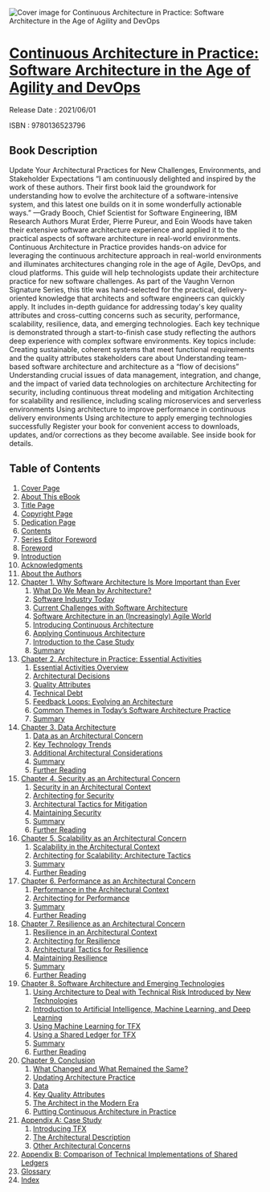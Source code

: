 ![Cover image for Continuous Architecture in Practice: Software Architecture in the Age of Agility and DevOps](https://imgdetail.ebookreading.net/cover/cover/202109/EB9780136523796.jpg)

[Continuous Architecture in Practice: Software Architecture in the Age of Agility and DevOps](https://ebookreading.net/view/book/Continuous+Architecture+in+Practice%3A+Software+Architecture+in+the+Age+of+Agility+and+DevOps-EB9780136523796_1.html "Continuous Architecture in Practice: Software Architecture in the Age of Agility and DevOps")
====================================================================================================================

Release Date : 2021/06/01

ISBN : 9780136523796

Book Description
-----------------

Update Your Architectural Practices for New Challenges, Environments, and Stakeholder Expectations
“I am continuously delighted and inspired by the work of these authors. Their first book laid the groundwork for understanding how to evolve the architecture of a software-intensive system, and this latest one builds on it in some wonderfully actionable ways.”
—Grady Booch, Chief Scientist for Software Engineering, IBM Research
Authors Murat Erder, Pierre Pureur, and Eoin Woods have taken their extensive software architecture experience and applied it to the practical aspects of software architecture in real-world environments. Continuous Architecture in Practice provides hands-on advice for leveraging the continuous architecture approach in real-world environments and illuminates architectures changing role in the age of Agile, DevOps, and cloud platforms. This guide will help technologists update their architecture practice for new software challenges.
As part of the Vaughn Vernon Signature Series, this title was hand-selected for the practical, delivery-oriented knowledge that architects and software engineers can quickly apply. It includes in-depth guidance for addressing today's key quality attributes and cross-cutting concerns such as security, performance, scalability, resilience, data, and emerging technologies. Each key technique is demonstrated through a start-to-finish case study reflecting the authors deep experience with complex software environments. Key topics include:
Creating sustainable, coherent systems that meet functional requirements and the quality attributes stakeholders care about
Understanding team-based software architecture and architecture as a “flow of decisions”
Understanding crucial issues of data management, integration, and change, and the impact of varied data technologies on architecture
Architecting for security, including continuous threat modeling and mitigation
Architecting for scalability and resilience, including scaling microservices and serverless environments
Using architecture to improve performance in continuous delivery environments
Using architecture to apply emerging technologies successfully
Register your book for convenient access to downloads, updates, and/or corrections as they become available. See inside book for details.


Table of Contents
-----------------

1. [Cover Page](https://ebookreading.net/view/book/Continuous+Architecture+in+Practice%3A+Software+Architecture+in+the+Age+of+Agility+and+DevOps-EB9780136523796_1.html)
1. [About This eBook](https://ebookreading.net/view/book/Continuous+Architecture+in+Practice%3A+Software+Architecture+in+the+Age+of+Agility+and+DevOps-EB9780136523796_2.html)
1. [Title Page](https://ebookreading.net/view/book/Continuous+Architecture+in+Practice%3A+Software+Architecture+in+the+Age+of+Agility+and+DevOps-EB9780136523796_6.html)
1. [Copyright Page](https://ebookreading.net/view/book/Continuous+Architecture+in+Practice%3A+Software+Architecture+in+the+Age+of+Agility+and+DevOps-EB9780136523796_7.html)
1. [Dedication Page](https://ebookreading.net/view/book/Continuous+Architecture+in+Practice%3A+Software+Architecture+in+the+Age+of+Agility+and+DevOps-EB9780136523796_8.html)
1. [Contents](https://ebookreading.net/view/book/Continuous+Architecture+in+Practice%3A+Software+Architecture+in+the+Age+of+Agility+and+DevOps-EB9780136523796_9.html)
1. [Series Editor Foreword](https://ebookreading.net/view/book/Continuous+Architecture+in+Practice%3A+Software+Architecture+in+the+Age+of+Agility+and+DevOps-EB9780136523796_10.html)
1. [Foreword](https://ebookreading.net/view/book/Continuous+Architecture+in+Practice%3A+Software+Architecture+in+the+Age+of+Agility+and+DevOps-EB9780136523796_11.html)
1. [Introduction](https://ebookreading.net/view/book/Continuous+Architecture+in+Practice%3A+Software+Architecture+in+the+Age+of+Agility+and+DevOps-EB9780136523796_12.html)
1. [Acknowledgments](https://ebookreading.net/view/book/Continuous+Architecture+in+Practice%3A+Software+Architecture+in+the+Age+of+Agility+and+DevOps-EB9780136523796_13.html)
1. [About the Authors](https://ebookreading.net/view/book/Continuous+Architecture+in+Practice%3A+Software+Architecture+in+the+Age+of+Agility+and+DevOps-EB9780136523796_14.html)
1. [Chapter 1. Why Software Architecture Is More Important than Ever](https://ebookreading.net/view/book/Continuous+Architecture+in+Practice%3A+Software+Architecture+in+the+Age+of+Agility+and+DevOps-EB9780136523796_15.html)
    1. [What Do We Mean by Architecture?](https://ebookreading.net/view/book/Continuous+Architecture+in+Practice%3A+Software+Architecture+in+the+Age+of+Agility+and+DevOps-EB9780136523796_15.html#lev_1)
    1. [Software Industry Today](https://ebookreading.net/view/book/Continuous+Architecture+in+Practice%3A+Software+Architecture+in+the+Age+of+Agility+and+DevOps-EB9780136523796_15.html#lev_2)
    1. [Current Challenges with Software Architecture](https://ebookreading.net/view/book/Continuous+Architecture+in+Practice%3A+Software+Architecture+in+the+Age+of+Agility+and+DevOps-EB9780136523796_15.html#lev_3)
    1. [Software Architecture in an (Increasingly) Agile World](https://ebookreading.net/view/book/Continuous+Architecture+in+Practice%3A+Software+Architecture+in+the+Age+of+Agility+and+DevOps-EB9780136523796_15.html#lev_8)
    1. [Introducing Continuous Architecture](https://ebookreading.net/view/book/Continuous+Architecture+in+Practice%3A+Software+Architecture+in+the+Age+of+Agility+and+DevOps-EB9780136523796_15.html#lev_12)
    1. [Applying Continuous Architecture](https://ebookreading.net/view/book/Continuous+Architecture+in+Practice%3A+Software+Architecture+in+the+Age+of+Agility+and+DevOps-EB9780136523796_15.html#lev_15)
    1. [Introduction to the Case Study](https://ebookreading.net/view/book/Continuous+Architecture+in+Practice%3A+Software+Architecture+in+the+Age+of+Agility+and+DevOps-EB9780136523796_15.html#lev_16)
    1. [Summary](https://ebookreading.net/view/book/Continuous+Architecture+in+Practice%3A+Software+Architecture+in+the+Age+of+Agility+and+DevOps-EB9780136523796_15.html#lev_18)
1. [Chapter 2. Architecture in Practice: Essential Activities](https://ebookreading.net/view/book/Continuous+Architecture+in+Practice%3A+Software+Architecture+in+the+Age+of+Agility+and+DevOps-EB9780136523796_16.html)
    1. [Essential Activities Overview](https://ebookreading.net/view/book/Continuous+Architecture+in+Practice%3A+Software+Architecture+in+the+Age+of+Agility+and+DevOps-EB9780136523796_16.html#lev_19)
    1. [Architectural Decisions](https://ebookreading.net/view/book/Continuous+Architecture+in+Practice%3A+Software+Architecture+in+the+Age+of+Agility+and+DevOps-EB9780136523796_16.html#lev_20)
    1. [Quality Attributes](https://ebookreading.net/view/book/Continuous+Architecture+in+Practice%3A+Software+Architecture+in+the+Age+of+Agility+and+DevOps-EB9780136523796_16.html#lev_23)
    1. [Technical Debt](https://ebookreading.net/view/book/Continuous+Architecture+in+Practice%3A+Software+Architecture+in+the+Age+of+Agility+and+DevOps-EB9780136523796_16.html#lev_27)
    1. [Feedback Loops: Evolving an Architecture](https://ebookreading.net/view/book/Continuous+Architecture+in+Practice%3A+Software+Architecture+in+the+Age+of+Agility+and+DevOps-EB9780136523796_16.html#lev_30)
    1. [Common Themes in Today’s Software Architecture Practice](https://ebookreading.net/view/book/Continuous+Architecture+in+Practice%3A+Software+Architecture+in+the+Age+of+Agility+and+DevOps-EB9780136523796_16.html#lev_33)
    1. [Summary](https://ebookreading.net/view/book/Continuous+Architecture+in+Practice%3A+Software+Architecture+in+the+Age+of+Agility+and+DevOps-EB9780136523796_16.html#lev_39)
1. [Chapter 3. Data Architecture](https://ebookreading.net/view/book/Continuous+Architecture+in+Practice%3A+Software+Architecture+in+the+Age+of+Agility+and+DevOps-EB9780136523796_17.html)
    1. [Data as an Architectural Concern](https://ebookreading.net/view/book/Continuous+Architecture+in+Practice%3A+Software+Architecture+in+the+Age+of+Agility+and+DevOps-EB9780136523796_17.html#lev_40)
    1. [Key Technology Trends](https://ebookreading.net/view/book/Continuous+Architecture+in+Practice%3A+Software+Architecture+in+the+Age+of+Agility+and+DevOps-EB9780136523796_17.html#lev_43)
    1. [Additional Architectural Considerations](https://ebookreading.net/view/book/Continuous+Architecture+in+Practice%3A+Software+Architecture+in+the+Age+of+Agility+and+DevOps-EB9780136523796_17.html#lev_48)
    1. [Summary](https://ebookreading.net/view/book/Continuous+Architecture+in+Practice%3A+Software+Architecture+in+the+Age+of+Agility+and+DevOps-EB9780136523796_17.html#lev_52)
    1. [Further Reading](https://ebookreading.net/view/book/Continuous+Architecture+in+Practice%3A+Software+Architecture+in+the+Age+of+Agility+and+DevOps-EB9780136523796_17.html#lev_53)
1. [Chapter 4. Security as an Architectural Concern](https://ebookreading.net/view/book/Continuous+Architecture+in+Practice%3A+Software+Architecture+in+the+Age+of+Agility+and+DevOps-EB9780136523796_18.html)
    1. [Security in an Architectural Context](https://ebookreading.net/view/book/Continuous+Architecture+in+Practice%3A+Software+Architecture+in+the+Age+of+Agility+and+DevOps-EB9780136523796_18.html#lev_54)
    1. [Architecting for Security](https://ebookreading.net/view/book/Continuous+Architecture+in+Practice%3A+Software+Architecture+in+the+Age+of+Agility+and+DevOps-EB9780136523796_18.html#lev_59)
    1. [Architectural Tactics for Mitigation](https://ebookreading.net/view/book/Continuous+Architecture+in+Practice%3A+Software+Architecture+in+the+Age+of+Agility+and+DevOps-EB9780136523796_18.html#lev_65)
    1. [Maintaining Security](https://ebookreading.net/view/book/Continuous+Architecture+in+Practice%3A+Software+Architecture+in+the+Age+of+Agility+and+DevOps-EB9780136523796_18.html#lev_75)
    1. [Summary](https://ebookreading.net/view/book/Continuous+Architecture+in+Practice%3A+Software+Architecture+in+the+Age+of+Agility+and+DevOps-EB9780136523796_18.html#lev_82)
    1. [Further Reading](https://ebookreading.net/view/book/Continuous+Architecture+in+Practice%3A+Software+Architecture+in+the+Age+of+Agility+and+DevOps-EB9780136523796_18.html#lev_83)
1. [Chapter 5. Scalability as an Architectural Concern](https://ebookreading.net/view/book/Continuous+Architecture+in+Practice%3A+Software+Architecture+in+the+Age+of+Agility+and+DevOps-EB9780136523796_19.html)
    1. [Scalability in the Architectural Context](https://ebookreading.net/view/book/Continuous+Architecture+in+Practice%3A+Software+Architecture+in+the+Age+of+Agility+and+DevOps-EB9780136523796_19.html#lev_84)
    1. [Architecting for Scalability: Architecture Tactics](https://ebookreading.net/view/book/Continuous+Architecture+in+Practice%3A+Software+Architecture+in+the+Age+of+Agility+and+DevOps-EB9780136523796_19.html#lev_89)
    1. [Summary](https://ebookreading.net/view/book/Continuous+Architecture+in+Practice%3A+Software+Architecture+in+the+Age+of+Agility+and+DevOps-EB9780136523796_19.html#lev_101)
    1. [Further Reading](https://ebookreading.net/view/book/Continuous+Architecture+in+Practice%3A+Software+Architecture+in+the+Age+of+Agility+and+DevOps-EB9780136523796_19.html#lev_102)
1. [Chapter 6. Performance as an Architectural Concern](https://ebookreading.net/view/book/Continuous+Architecture+in+Practice%3A+Software+Architecture+in+the+Age+of+Agility+and+DevOps-EB9780136523796_20.html)
    1. [Performance in the Architectural Context](https://ebookreading.net/view/book/Continuous+Architecture+in+Practice%3A+Software+Architecture+in+the+Age+of+Agility+and+DevOps-EB9780136523796_20.html#lev_103)
    1. [Architecting for Performance](https://ebookreading.net/view/book/Continuous+Architecture+in+Practice%3A+Software+Architecture+in+the+Age+of+Agility+and+DevOps-EB9780136523796_20.html#lev_106)
    1. [Summary](https://ebookreading.net/view/book/Continuous+Architecture+in+Practice%3A+Software+Architecture+in+the+Age+of+Agility+and+DevOps-EB9780136523796_20.html#lev_136)
    1. [Further Reading](https://ebookreading.net/view/book/Continuous+Architecture+in+Practice%3A+Software+Architecture+in+the+Age+of+Agility+and+DevOps-EB9780136523796_20.html#lev_137)
1. [Chapter 7. Resilience as an Architectural Concern](https://ebookreading.net/view/book/Continuous+Architecture+in+Practice%3A+Software+Architecture+in+the+Age+of+Agility+and+DevOps-EB9780136523796_21.html)
    1. [Resilience in an Architectural Context](https://ebookreading.net/view/book/Continuous+Architecture+in+Practice%3A+Software+Architecture+in+the+Age+of+Agility+and+DevOps-EB9780136523796_21.html#lev_138)
    1. [Architecting for Resilience](https://ebookreading.net/view/book/Continuous+Architecture+in+Practice%3A+Software+Architecture+in+the+Age+of+Agility+and+DevOps-EB9780136523796_21.html#lev_146)
    1. [Architectural Tactics for Resilience](https://ebookreading.net/view/book/Continuous+Architecture+in+Practice%3A+Software+Architecture+in+the+Age+of+Agility+and+DevOps-EB9780136523796_21.html#lev_148)
    1. [Maintaining Resilience](https://ebookreading.net/view/book/Continuous+Architecture+in+Practice%3A+Software+Architecture+in+the+Age+of+Agility+and+DevOps-EB9780136523796_21.html#lev_164)
    1. [Summary](https://ebookreading.net/view/book/Continuous+Architecture+in+Practice%3A+Software+Architecture+in+the+Age+of+Agility+and+DevOps-EB9780136523796_21.html#lev_171)
    1. [Further Reading](https://ebookreading.net/view/book/Continuous+Architecture+in+Practice%3A+Software+Architecture+in+the+Age+of+Agility+and+DevOps-EB9780136523796_21.html#lev_172)
1. [Chapter 8. Software Architecture and Emerging Technologies](https://ebookreading.net/view/book/Continuous+Architecture+in+Practice%3A+Software+Architecture+in+the+Age+of+Agility+and+DevOps-EB9780136523796_22.html)
    1. [Using Architecture to Deal with Technical Risk Introduced by New Technologies](https://ebookreading.net/view/book/Continuous+Architecture+in+Practice%3A+Software+Architecture+in+the+Age+of+Agility+and+DevOps-EB9780136523796_22.html#lev_173)
    1. [Introduction to Artificial Intelligence, Machine Learning, and Deep Learning](https://ebookreading.net/view/book/Continuous+Architecture+in+Practice%3A+Software+Architecture+in+the+Age+of+Agility+and+DevOps-EB9780136523796_22.html#lev_174)
    1. [Using Machine Learning for TFX](https://ebookreading.net/view/book/Continuous+Architecture+in+Practice%3A+Software+Architecture+in+the+Age+of+Agility+and+DevOps-EB9780136523796_22.html#lev_180)
    1. [Using a Shared Ledger for TFX](https://ebookreading.net/view/book/Continuous+Architecture+in+Practice%3A+Software+Architecture+in+the+Age+of+Agility+and+DevOps-EB9780136523796_22.html#lev_197)
    1. [Summary](https://ebookreading.net/view/book/Continuous+Architecture+in+Practice%3A+Software+Architecture+in+the+Age+of+Agility+and+DevOps-EB9780136523796_22.html#lev_204)
    1. [Further Reading](https://ebookreading.net/view/book/Continuous+Architecture+in+Practice%3A+Software+Architecture+in+the+Age+of+Agility+and+DevOps-EB9780136523796_22.html#lev_205)
1. [Chapter 9. Conclusion](https://ebookreading.net/view/book/Continuous+Architecture+in+Practice%3A+Software+Architecture+in+the+Age+of+Agility+and+DevOps-EB9780136523796_23.html)
    1. [What Changed and What Remained the Same?](https://ebookreading.net/view/book/Continuous+Architecture+in+Practice%3A+Software+Architecture+in+the+Age+of+Agility+and+DevOps-EB9780136523796_23.html#lev_206)
    1. [Updating Architecture Practice](https://ebookreading.net/view/book/Continuous+Architecture+in+Practice%3A+Software+Architecture+in+the+Age+of+Agility+and+DevOps-EB9780136523796_23.html#lev_207)
    1. [Data](https://ebookreading.net/view/book/Continuous+Architecture+in+Practice%3A+Software+Architecture+in+the+Age+of+Agility+and+DevOps-EB9780136523796_23.html#lev_208)
    1. [Key Quality Attributes](https://ebookreading.net/view/book/Continuous+Architecture+in+Practice%3A+Software+Architecture+in+the+Age+of+Agility+and+DevOps-EB9780136523796_23.html#lev_209)
    1. [The Architect in the Modern Era](https://ebookreading.net/view/book/Continuous+Architecture+in+Practice%3A+Software+Architecture+in+the+Age+of+Agility+and+DevOps-EB9780136523796_23.html#lev_214)
    1. [Putting Continuous Architecture in Practice](https://ebookreading.net/view/book/Continuous+Architecture+in+Practice%3A+Software+Architecture+in+the+Age+of+Agility+and+DevOps-EB9780136523796_23.html#lev_215)
1. [Appendix A: Case Study](https://ebookreading.net/view/book/Continuous+Architecture+in+Practice%3A+Software+Architecture+in+the+Age+of+Agility+and+DevOps-EB9780136523796_24.html)
    1. [Introducing TFX](https://ebookreading.net/view/book/Continuous+Architecture+in+Practice%3A+Software+Architecture+in+the+Age+of+Agility+and+DevOps-EB9780136523796_24.html#lev_216)
    1. [The Architectural Description](https://ebookreading.net/view/book/Continuous+Architecture+in+Practice%3A+Software+Architecture+in+the+Age+of+Agility+and+DevOps-EB9780136523796_24.html#lev_217)
    1. [Other Architectural Concerns](https://ebookreading.net/view/book/Continuous+Architecture+in+Practice%3A+Software+Architecture+in+the+Age+of+Agility+and+DevOps-EB9780136523796_24.html#lev_223)
1. [Appendix B: Comparison of Technical Implementations of Shared Ledgers](https://ebookreading.net/view/book/Continuous+Architecture+in+Practice%3A+Software+Architecture+in+the+Age+of+Agility+and+DevOps-EB9780136523796_25.html)
1. [Glossary](https://ebookreading.net/view/book/Continuous+Architecture+in+Practice%3A+Software+Architecture+in+the+Age+of+Agility+and+DevOps-EB9780136523796_26.html)
1. [Index](https://ebookreading.net/view/book/Continuous+Architecture+in+Practice%3A+Software+Architecture+in+the+Age+of+Agility+and+DevOps-EB9780136523796_27.html)
